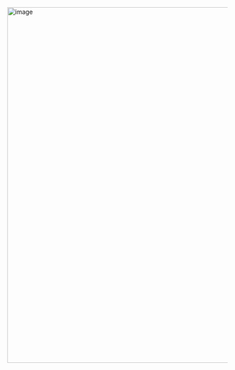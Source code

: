<img width="812" alt="image" src="https://user-images.githubusercontent.com/63268327/163625726-ac4eac36-1519-4bb9-86d7-38c75f6773fb.png">

